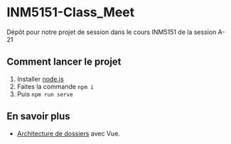 # INM5151-Class_Meet
Dépôt pour notre projet de session dans le cours INM5151 de la session A-21


## Comment lancer le projet
1. Installer [node.js](https://nodejs.org/en/)
2. Faites la commande `npm i`
3. Puis `npm run serve`

## En savoir plus
- [Architecture de dossiers](https://itnext.io/how-to-structure-my-vue-js-project-e4468db005ac) avec Vue.